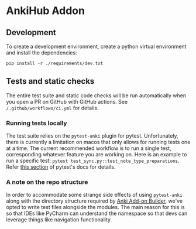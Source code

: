 # AnkiHub Addon

## Development

To create a development environment, create a python virtual environment and install the dependencies:

```
pip install -r ./requirements/dev.txt
```

## Tests and static checks

The entire test suite and static code checks will be run automatically when you open a PR on GitHub with GitHub actions. See 
`/.github/workflows/ci.yml` for details.

### Running tests locally

The test suite relies on the `pytest-anki` plugin for pytest. Unfortunately, there is currently a limitation on macos that
only allows for running tests one at a time. The current recommended workflow is to run a single test, corresponding whatever 
feature you are working on. Here is an example to run a specific test: `pytest test_sync.py::test_note_type_preparations`. Refer 
[this section](https://docs.pytest.org/en/6.2.x/usage.html#specifying-tests-selecting-tests) of pytest's docs for details.

### A note on the repo structure

In order to accommodate some strange side effects of using `pytest-anki` along with the directory structure required by 
[Anki Add-on Builder](https://github.com/glutanimate/anki-addon-builder), we've opted to write test files alongside the modules. 
The main reason for this is so that IDEs like PyCharm can understand the namespace so that devs can leverage things like navigation
functionality.
